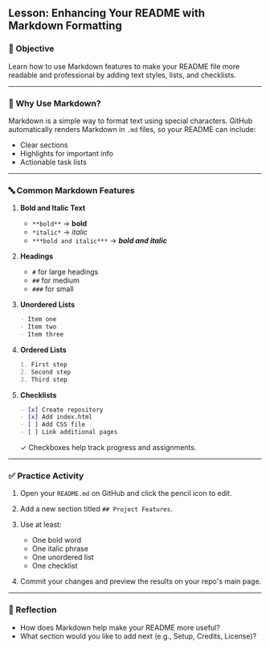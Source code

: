 ## Lesson: Enhancing Your README with Markdown Formatting

### 🎯 Objective

Learn how to use Markdown features to make your README file more readable and professional by adding text styles, lists, and checklists.

---

### 🧠 Why Use Markdown?

Markdown is a simple way to format text using special characters. GitHub automatically renders Markdown in `.md` files, so your README can include:

* Clear sections
* Highlights for important info
* Actionable task lists

---

### 🔤 Common Markdown Features

1. **Bold and Italic Text**

   * `**bold**` → **bold**
   * `*italic*` → *italic*
   * `***bold and italic***` → ***bold and italic***

2. **Headings**

   * `#` for large headings
   * `##` for medium
   * `###` for small

3. **Unordered Lists**

   ```md
   - Item one
   - Item two
   - Item three
   ```

4. **Ordered Lists**

   ```md
   1. First step
   2. Second step
   3. Third step
   ```

5. **Checklists**

   ```md
   - [x] Create repository
   - [x] Add index.html
   - [ ] Add CSS file
   - [ ] Link additional pages
   ```

   ✓ Checkboxes help track progress and assignments.

---

### ✅ Practice Activity

1. Open your `README.md` on GitHub and click the pencil icon to edit.
2. Add a new section titled `## Project Features`.
3. Use at least:

   * One bold word
   * One italic phrase
   * One unordered list
   * One checklist
4. Commit your changes and preview the results on your repo's main page.

---

### 💬 Reflection

* How does Markdown help make your README more useful?
* What section would you like to add next (e.g., Setup, Credits, License)?
